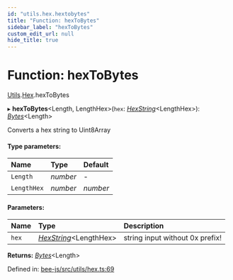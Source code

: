 ```yaml
---
id: "utils.hex.hextobytes"
title: "Function: hexToBytes"
sidebar_label: "hexToBytes"
custom_edit_url: null
hide_title: true
---
```


# Function: hexToBytes

[Utils](../modules/utils.md).[Hex](../modules/utils.hex.md).hexToBytes

▸ **hexToBytes**<Length, LengthHex\>(`hex`: [*HexString*](../types/utils.hex.hexstring.md)<LengthHex\>): [*Bytes*](../interfaces/utils.bytes.bytes.md)<Length\>

Converts a hex string to Uint8Array

#### Type parameters:

Name | Type | Default |
:------ | :------ | :------ |
`Length` | *number* | - |
`LengthHex` | *number* | *number* |

#### Parameters:

Name | Type | Description |
:------ | :------ | :------ |
`hex` | [*HexString*](../types/utils.hex.hexstring.md)<LengthHex\> | string input without 0x prefix!    |

**Returns:** [*Bytes*](../interfaces/utils.bytes.bytes.md)<Length\>

Defined in: [bee-js/src/utils/hex.ts:69](https://github.com/ethersphere/bee-js/blob/430becc/src/utils/hex.ts#L69)
